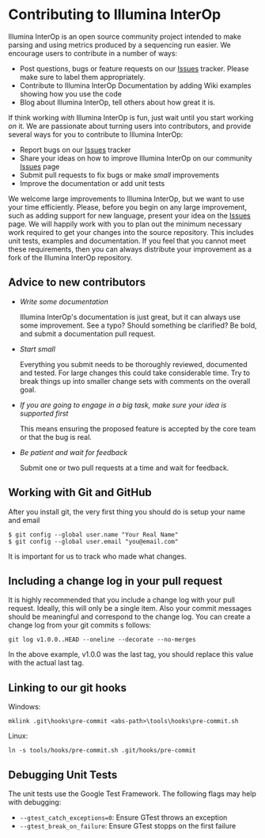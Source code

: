# Contributing to Illumina InterOp

Illumina InterOp is an open source community project intended to make parsing and using metrics produced by a 
sequencing run easier. We encourage users to contribute in a number of ways:

  - Post questions, bugs or feature requests on our [Issues] tracker. Please make sure to label them appropriately.
  - Contribute to Illumina InterOp Documentation by adding Wiki examples showing how you use the code
  - Blog about Illumina InterOp, tell others about how great it is.
  
[Issues]: https://github.com/Illumina/interop/labels

If think working *with* Illumina InterOp is fun, just wait until you start working *on* it. We are passionate
about turning users into contributors, and provide several ways for you to contribute to Illumina InterOp:

  - Report bugs on our [Issues] tracker
  - Share your ideas on how to improve Illumina InterOp on our community [Issues] page
  - Submit pull requests to fix bugs or make *small* improvements
  - Improve the documentation or add unit tests

We welcome large improvements to Illumina InterOp, but we want to use your time efficiently. Please, before you begin
on any large improvement, such as adding support for new language, present your idea on the [Issues] page. We will
happily work with you to plan out the minimum necessary work required to get your changes into the source repository.
This includes unit tests, examples and documentation. If you feel that you cannot meet these requirements, then you 
can always distribute your improvement as a fork of the Illumina InterOp repository.

## Advice to new contributors

  - *Write some documentation*
    
    Illumina InterOp's documentation is just great, but it can always use some improvement. See a typo? Should something
    be clarified? Be bold, and submit a documentation pull request.
  
  - *Start small*
  
    Everything you submit needs to be thoroughly reviewed, documented and tested. For large changes this could take 
    considerable time. Try to break things up into smaller change sets with comments on the overall goal. 
  
  - *If you are going to engage in a big task, make sure your idea is supported first*
    
    This means ensuring the proposed feature is accepted by the core team or that the bug is real.
  
  - *Be patient and wait for feedback*
    
    Submit one or two pull requests at a time and wait for feedback.

## Working with Git and GitHub

After you install git, the very first thing you should do is setup your name and email

~~~~~~~~~{.sh}
$ git config --global user.name "Your Real Name"
$ git config --global user.email "you@email.com"
~~~~~~~~~

It is important for us to track who made what changes.

## Including a change log in your pull request

It is highly recommended that you include a change log with your pull request. Ideally, this will only be a single
item. Also your commit messages should be meaningful and correspond to the change log. You can create a change
log from your git commits s follows:

~~~~~~~~~{.sh}
git log v1.0.0..HEAD --oneline --decorate --no-merges
~~~~~~~~~

In the above example, v1.0.0 was the last tag, you should replace this value with the actual last tag.

## Linking to our git hooks

Windows: 

~~~~~~~~~{.bat}
mklink .git\hooks\pre-commit <abs-path>\tools\hooks\pre-commit.sh
~~~~~~~~~

Linux:

~~~~~~~~~{.sh}
ln -s tools/hooks/pre-commit.sh .git/hooks/pre-commit
~~~~~~~~~

## Debugging Unit Tests

The unit tests use the Google Test Framework. The following flags may help with debugging:

 - `--gtest_catch_exceptions=0`: Ensure GTest throws an exception
 - `--gtest_break_on_failure`: Ensure GTest stopps on the first failure
 
 
